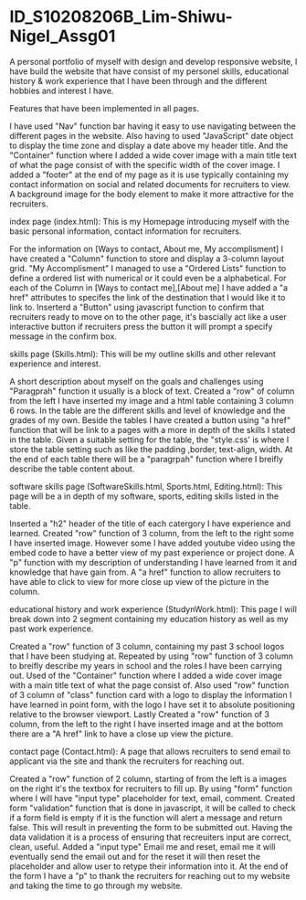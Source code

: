 # ID_S10208206B_Lim-Shiwu-Nigel_Assg01
A personal portfolio of myself with design and develop responsive website, I have build the website that have consist of my personel skills, educational history & work experience that I have been through and the different hobbies and interest I have. 


Features that have been implemented in all pages.


I have used "Nav" function bar having it easy to use navigating between the different pages in the website. Also having to used "JavaScript" date object to display the time zone and display a date above my header title. And the "Container" function where I added a wide cover image with a main title text of what the page consist of with the specific width of the cover image. I added a "footer" at the end of my page as it is use typically containing my contact information on social and related documents for recruiters to view. A background image for the body element to make it more attractive for the recruiters. 


index page (index.html): This is my Homepage introducing myself with the basic personal information, contact information for recruiters.


For the information on [Ways to contact, About me, My accomplisment] I have created a "Column" function to store and display a 3-column layout grid. "My Accomplisment" I managed to use a "Ordered Lists" function to define a ordered list with numerical or it could even be a alphabetical. For each of the Column in [Ways to contact me],[About me] I have added a "a href" attributes to specifes the link of the destination that I would like it to link to. Inserterd a "Button" using javascript function to confirm that recruiters ready to move on to the other page, it's bascially act like a user interactive button if recruiters press the button it will prompt a specify message in the confirm box. 


skills page (Skills.html): This will be my outline skills and other relevant experience and interest.


A short description about myself on the goals and challenges using "Paragprah" function it usually is a block of text. Created a "row" of column from the left I have inserted my image and a html table containing 3 column 6 rows. In the table are the different skills and level of knowledge and the grades of my own. Beside the tables I have created a button using "a href" function that will be link to a pages with a more in depth of the skills I stated in the table. Given a suitable setting for the table, the "style.css' is where I store the table setting such as like the padding ,border, text-align, width. At the end of each table there will be a "paragrpah" function where I breifly describe the table content about. 


software skills page (SoftwareSkills.html, Sports.html, Editing.html): This page will be a in depth of my software, sports, editing skills listed in the table.


Inserted a "h2" header of the title of each catergory I have experience and learned. Created "row" function of 3 column, from the left to the right some I have inserted image. However some I have added youtube video using the embed code to have a better view of my past experience or project done. A "p" function with my description of understanding I have learned from it and knowledge that have gain from. A "a href" function to allow recruiters to have able to click to view for more close up view of the picture in the column.


educational history and work experience (StudynWork.html): This page I will break down into 2 segment containing my education history as well as my past work experience.


Created a "row" function of 3 column, containing my past 3 school logos that I have been studying at. Repeated by using "row" function of 3 column to breifly describe my years in school and the roles I have been carrying out. Used of the "Container" function where I added a wide cover image with a main title text of what the page consist of. Also used "row" function of 3 column of "class" function card with a logo to display the information I have learned in point form, with the logo I have set it to absolute positioning relative to the browser viewport. Lastly Created a "row" function of 3 column, from the left to the right I have inserted image and at the bottom there are a "A href" link to have a close up view the picture.


contact page (Contact.html): A page that allows recruiters to send email to applicant via the site and thank the recruiters for reaching out.


Created a "row" function of 2 column, starting of from the left is a images on the right it's the textbox for recruiters to fill up. By using "form" function where I will have "input type" placeholder for text, email, comment. Created form "validation" function that is done in javascript, it will be called to check if a form field is empty if it is the function will alert a message and return false. This will result in preventing the form to be submitted out. Having the data validation it is a process of ensuring that recreuiters input are correct, clean, useful. Added a "input type" Email me and reset, email me it will eventually send the email out and for the reset it will then reset the placeholder and allow user to retype their information into it. At the end of the form I have a "p" to thank the recruiters for reaching out to my website and taking the time to go through my website.
